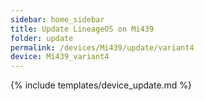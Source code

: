```yaml
---
sidebar: home_sidebar
title: Update LineageOS on Mi439
folder: update
permalink: /devices/Mi439/update/variant4
device: Mi439_variant4
---
```

{% include templates/device_update.md %}
